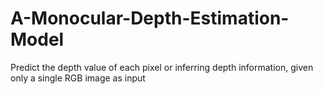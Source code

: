 # A-Monocular-Depth-Estimation-Model
Predict the depth value of each pixel or inferring depth information, given only a single RGB image as input
